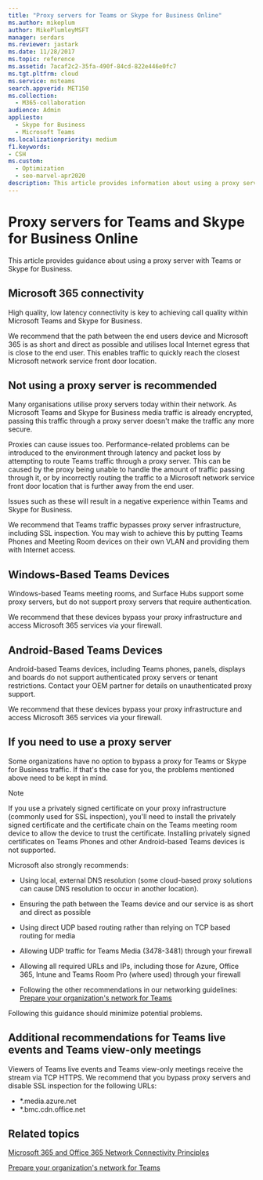 ```yaml
---
title: "Proxy servers for Teams or Skype for Business Online"
ms.author: mikeplum
author: MikePlumleyMSFT
manager: serdars
ms.reviewer: jastark
ms.date: 11/28/2017
ms.topic: reference
ms.assetid: 7acaf2c2-35fa-490f-84cd-822e446e0fc7
ms.tgt.pltfrm: cloud
ms.service: msteams
search.appverid: MET150
ms.collection: 
  - M365-collaboration
audience: Admin
appliesto: 
  - Skype for Business
  - Microsoft Teams
ms.localizationpriority: medium
f1.keywords:
- CSH
ms.custom: 
  - Optimization
  - seo-marvel-apr2020
description: This article provides information about using a proxy server with Microsoft Teams or Skype for Business.
---
```


# Proxy servers for Teams and Skype for Business Online

This article provides guidance about using a proxy server with Teams or Skype for Business.

## Microsoft 365 connectivity 

High quality, low latency connectivity is key to achieving call quality within Microsoft Teams and Skype for Business.

We recommend that the path between the end users device and Microsoft 365 is as short and direct as possible and utilises local Internet egress that is close to the end user. This enables traffic to quickly reach the closest Microsoft network service front door location.
  
## Not using a proxy server is recommended

Many organisations utilise proxy servers today within their network. As Microsoft Teams and Skype for Business media traffic is already encrypted, passing this traffic through a proxy server doesn't make the traffic any more secure.

Proxies can cause issues too. Performance-related problems can be introduced to the environment through latency and packet loss by attempting to route Teams traffic through a proxy server. This can be caused by the proxy being unable to handle the amount of traffic passing through it, or by incorrectly routing the traffic to a Microsoft network service front door location that is further away from the end user.

Issues such as these will result in a negative experience within Teams and Skype for Business.

We recommend that Teams traffic bypasses proxy server infrastructure, including SSL inspection. You may wish to achieve this by putting Teams Phones and Meeting Room devices on their own VLAN and providing them with Internet access.

## Windows-Based Teams Devices

Windows-based Teams meeting rooms, and Surface Hubs support some proxy servers, but do not support proxy servers that require authentication.

We recommend that these devices bypass your proxy infrastructure and access Microsoft 365 services via your firewall.

## Android-Based Teams Devices

Android-based Teams devices, including Teams phones, panels, displays and boards do not support authenticated proxy servers or tenant restrictions. Contact your OEM partner for details on unauthenticated proxy support.

We recommend that these devices bypass your proxy infrastructure and access Microsoft 365 services via your firewall.

## If you need to use a proxy server

Some organizations have no option to bypass a proxy for Teams or Skype for Business traffic. If that's the case for you, the problems mentioned above need to be kept in mind.

> [!Note]
> If you use a privately signed certificate on your proxy infrastructure (commonly used for SSL inspection), you'll need to install the privately signed certificate and the certificate chain on the Teams meeting room device to allow the device to trust the certificate. Installing privately signed certificates on Teams Phones and other Android-based Teams devices is not supported.
  
Microsoft also strongly recommends:
  
- Using local, external DNS resolution (some cloud-based proxy solutions can cause DNS resolution to occur in another location).

- Ensuring the path between the Teams device and our service is as short and direct as possible
    
- Using direct UDP based routing rather than relying on TCP based routing for media
    
- Allowing UDP traffic for Teams Media (3478-3481) through your firewall

- Allowing all required URLs and IPs, including those for Azure, Office 365, Intune and Teams Room Pro (where used) through your firewall
    
- Following the other recommendations in our networking guidelines:
  [Prepare your organization's network for Teams](prepare-network.md)
  
 Following this guidance should minimize potential problems.
  
## Additional recommendations for Teams live events and Teams view-only meetings

Viewers of Teams live events and Teams view-only meetings receive the stream via TCP HTTPS. We recommend that you bypass proxy servers and disable SSL inspection for the following URLs:

- *.media.azure.net
- *.bmc.cdn.office.net
  
## Related topics

[Microsoft 365 and Office 365 Network Connectivity Principles](/microsoft-365/enterprise/microsoft-365-network-connectivity-principles)

[Prepare your organization's network for Teams](prepare-network.md)

